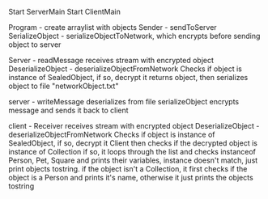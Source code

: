 Start ServerMain
Start ClientMain

Program - create arraylist with objects
Sender - sendToServer
SerializeObject - serializeObjectToNetwork, which encrypts before sending object to server

Server - readMessage receives stream with encrypted object
DeserializeObject - deserializeObjectFromNetwork
Checks if object is instance of SealedObject, if so, decrypt it
returns object, then serializes object to file "networkObject.txt"

server - writeMessage deserializes from file
serializeObject encrypts message and sends it back to client

client - Receiver receives stream with encrypted object
DeserializeObject - deserializeObjectFromNetwork
Checks if object is instance of SealedObject, if so, decrypt it
Client then checks if the decrypted object is instance of Collection
if so, it loops through the list and checks instanceof Person, Pet, Square and prints their variables, instance doesn't
match, just print objects tostring.
if the object isn't a Collection, it first checks if the object is a Person and prints it's name,
otherwise it just prints the objects tostring